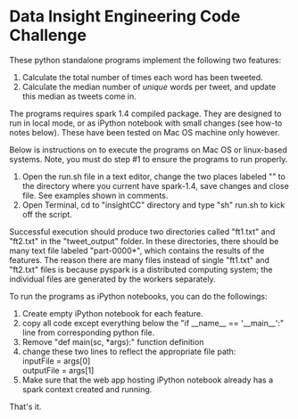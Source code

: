 Data Insight Engineering Code Challenge
==========

These python standalone programs implement the following two features:
<ol>
<li>Calculate the total number of times each word has been tweeted.</li>
<li>Calculate the median number of <em>unique</em> words per tweet, and update this median as tweets come in. </li>
</ol>

The programs requires spark 1.4 compiled package.  They are designed to run in local mode, or as iPython notebook with small changes (see how-to notes below).  These have been tested on Mac OS machine only however.

Below is instructions on to execute the programs on Mac OS or linux-based systems.  Note, you must do step #1 to ensure the programs to run properly.
<ol>
<li>Open the run.sh file in a text editor, change the two places labeled "<full_path_to_spark_root_dir>" to the directory where you current have spark-1.4, save changes and close file.  See examples shown in comments.</li>
<li>Open Terminal, cd to "insightCC" directory and type "sh" run.sh to kick off the script. </li>
</ol>

Successful execution should produce two directories called "ft1.txt" and "ft2.txt" in the "tweet_output" folder.  In these directories, there should be many text file labeled "part-0000*", which contains the results of the features.
The reason there are many files instead of single "ft1.txt" and "ft2.txt" files is because pyspark is a distributed computing system; the individual files are generated by the workers separately.

To run the programs as iPython notebooks, you can do the followings:
<ol>
<li>Create empty iPython notebook for each feature.</li>
<li>copy all code except everything below the "if __name__ == '__main__':" line from corresponding python file. </li>
<li>Remove "def main(sc, *args):" function definition</li>
<li>change these two lines to reflect the appropriate file path:</br>
      inputFile = args[0]</br>
      outputFile = args[1]</li>
<li>Make sure that the web app hosting iPython notebook already has a spark context created and running.</li>
</ol>

That's it.  
